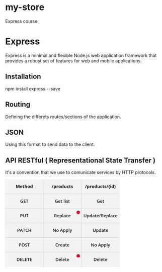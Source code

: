 # my-store
Express course

# Express
Express is a minimal and flexible Node.js web application framework that provides a robust set of features for web and mobile applications.

## Installation

  npm install express --save

## Routing
Defining the differets routes/sections of the application.

## JSON
Using this format to send data to the client.

## API RESTful ( Representational State Transfer ) 
It's a convention that we use to comunicate services by HTTP protocols.

![Methods](httpMethods.png "Hello")




